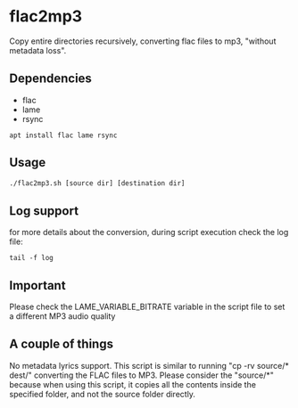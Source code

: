 # flac2mp3
Copy entire directories recursively, converting flac files to mp3, "without metadata loss".


## Dependencies
- flac
- lame
- rsync

```
apt install flac lame rsync
```

## Usage
```bash
./flac2mp3.sh [source dir] [destination dir]
```

## Log support
for more details about the conversion, during script execution check the log file:
```
tail -f log
```

## Important
Please check the LAME_VARIABLE_BITRATE variable in the script file to set a different MP3 audio quality

## A couple of things
No metadata lyrics support.
This script is similar to running "cp -rv source/* dest/" converting the FLAC files to MP3.
Please consider the "source/*" because when using this script, it copies all the contents inside the specified folder, and not the source folder directly.



